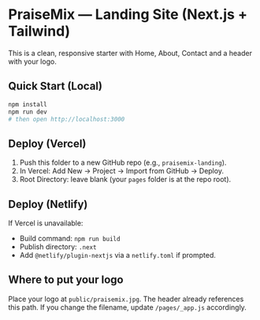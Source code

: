 # PraiseMix — Landing Site (Next.js + Tailwind)

This is a clean, responsive starter with Home, About, Contact and a header with your logo.

## Quick Start (Local)
```bash
npm install
npm run dev
# then open http://localhost:3000
```

## Deploy (Vercel)
1. Push this folder to a new GitHub repo (e.g., `praisemix-landing`).
2. In Vercel: Add New → Project → Import from GitHub → Deploy.
3. Root Directory: leave blank (your `pages` folder is at the repo root).

## Deploy (Netlify)
If Vercel is unavailable:
- Build command: `npm run build`
- Publish directory: `.next`
- Add `@netlify/plugin-nextjs` via a `netlify.toml` if prompted.

## Where to put your logo
Place your logo at `public/praisemix.jpg`. The header already references this path.
If you change the filename, update `/pages/_app.js` accordingly.
